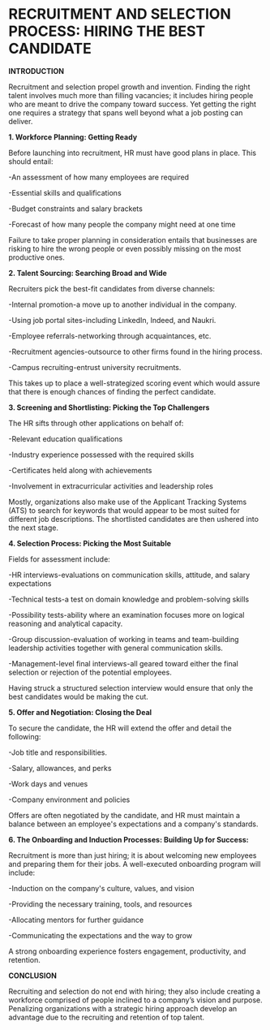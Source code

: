 # RECRUITMENT AND SELECTION PROCESS: HIRING THE BEST CANDIDATE

**INTRODUCTION**

Recruitment and selection propel growth and invention. Finding the right talent involves much more than filling vacancies; it includes hiring people who are meant to drive the company toward success. Yet getting the right one requires a strategy that spans well beyond what a job posting can deliver.

**1. Workforce Planning: Getting Ready**

Before launching into recruitment, HR must have good plans in place. This should entail:

-An assessment of how many employees are required

-Essential skills and qualifications

-Budget constraints and salary brackets

-Forecast of how many people the company might need at one time

Failure to take proper planning in consideration entails that businesses are risking to hire the wrong people or even possibly missing on the most productive ones.

**2. Talent Sourcing: Searching Broad and Wide**

Recruiters pick the best-fit candidates from diverse channels:

-Internal promotion-a move up to another individual in the company.

-Using job portal sites-including LinkedIn, Indeed, and Naukri.

-Employee referrals-networking through acquaintances, etc.

-Recruitment agencies-outsource to other firms found in the hiring process.

-Campus recruiting-entrust university recruitments.

This takes up to place a well-strategized scoring event which would assure that there is enough chances of finding the perfect candidate.

**3. Screening and Shortlisting: Picking the Top Challengers**

The HR sifts through other applications on behalf of:

-Relevant education qualifications

-Industry experience possessed with the required skills

-Certificates held along with achievements

-Involvement in extracurricular activities and leadership roles

Mostly, organizations also make use of the Applicant Tracking Systems (ATS) to search for keywords that would appear to be most suited for different job descriptions. The shortlisted candidates are then ushered into the next stage.

**4. Selection Process: Picking the Most Suitable**

Fields for assessment include:

-HR interviews-evaluations on communication skills, attitude, and salary expectations

-Technical tests-a test on domain knowledge and problem-solving skills

-Possibility tests-ability where an examination focuses more on logical reasoning and analytical capacity.

-Group discussion-evaluation of working in teams and team-building leadership activities together with general communication skills.

-Management-level final interviews-all geared toward either the final selection or rejection of the potential employees.

Having struck a structured selection interview would ensure that only the best candidates would be making the cut.

**5. Offer and Negotiation: Closing the Deal**

To secure the candidate, the HR will extend the offer and detail the following:

-Job title and responsibilities. 

-Salary, allowances, and perks

-Work days and venues

-Company environment and policies

Offers are often negotiated by the candidate, and HR must maintain a balance between an employee's expectations and a company's standards.

**6. The Onboarding and Induction Processes: Building Up for Success:**

Recruitment is more than just hiring; it is about welcoming new employees and preparing them for their jobs. A well-executed onboarding program will include:

-Induction on the company's culture, values, and vision

-Providing the necessary training, tools, and resources

-Allocating mentors for further guidance

-Communicating the expectations and the way to grow

A strong onboarding experience fosters engagement, productivity, and retention.

**CONCLUSION**

Recruiting and selection do not end with hiring; they also include creating a workforce comprised of people inclined to a company’s vision and purpose. Penalizing organizations with a strategic hiring approach develop an advantage due to the recruiting and retention of top talent. 



